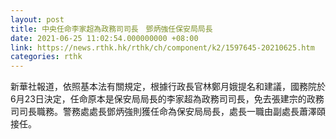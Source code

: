 ```yaml
---
layout: post
title: 中央任命李家超為政務司司長　鄧炳強任保安局局長
date: 2021-06-25 11:02:54.000000000 +08:00
link: https://news.rthk.hk/rthk/ch/component/k2/1597645-20210625.htm
categories: rthk
---
```


新華社報道，依照基本法有關規定，根據行政長官林鄭月娥提名和建議，國務院於6月23日決定，任命原本是保安局局長的李家超為政務司司長，免去張建宗的政務司司長職務。警務處處長鄧炳強則獲任命為保安局局長，處長一職由副處長蕭澤頤接任。
